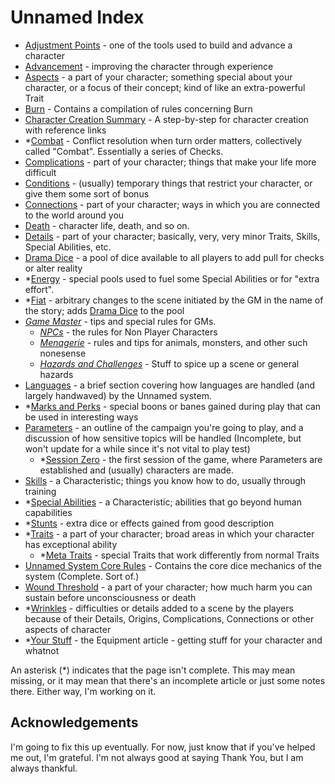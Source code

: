 # Unnamed Index

- [Adjustment Points](AdjustmentPoints.md) - one of the tools used to build and advance a character
- [Advancement](Advancement.md) - improving the character through experience
- [Aspects](Aspects.md) - a part of your character; something special about your character, or a focus of their concept; kind of like an extra-powerful Trait
- [Burn](Burn.md) - Contains a compilation of rules concerning Burn
- [Character Creation Summary](CCSummary.md) - A step-by-step for character creation with reference links
- *[Combat](Combat.md) - Conflict resolution when turn order matters, collectively called "Combat". Essentially a series of Checks.
- [Complications](Complications.md) - part of your character; things that make your life more difficult
- [Conditions](Conditions.md) - (usually) temporary things that restrict your character, or give them some sort of bonus
- [Connections](Connections.md) - part of your character; ways in which you are connected to the world around you
- [Death](Death.md) - character life, death, and so on.
- [Details](Details.md) - part of your character; basically, very, very minor Traits, Skills, Special Abilities, etc.
- [Drama Dice](DramaDice.md) - a pool of dice available to all players to add pull for checks or alter reality
- *[Energy](Energy.md) - special pools used to fuel some Special Abilities or for "extra effort".
- *[Fiat](Fiat.md) - arbitrary changes to the scene initiated by the GM in the name of the story; adds [Drama Dice](DramaDice.md) to the pool
- *[Game Master](GM.md)* - tips and special rules for GMs.
  - *[NPCs](NPCs.md)* - the rules for Non Player Characters
  - *[Menagerie](Menagerie.md)* - rules and tips for animals, monsters, and other such nonesense
  - *[Hazards and Challenges](HazardsChallenges.md)* - Stuff to spice up a scene or general hazards
- [Languages](Languages.md) - a brief section covering how languages are handled (and largely handwaved) by the Unnamed system.
- *[Marks and Perks](MarksPerks.md) - special boons or banes gained during play that can be used in interesting ways
- [Parameters](Parameters.md) - an outline of the campaign you're going to play, and a discussion of how sensitive topics will be handled (Incomplete, but won't update for a while since it's not vital to play test)
  - *[Session Zero](SessionZero.md) - the first session of the game, where Parameters are established and (usually) characters are made.
- [Skills](Skills.md) - a Characteristic; things you know how to do, usually through training
- *[Special Abilities](SpecialAbilities.md) - a Characteristic; abilities that go beyond human capabilities
- *[Stunts](Stunts.md) - extra dice or effects gained from good description
- *[Traits](Traits.md) - a part of your character; broad areas in which your character has exceptional ability
  - *[Meta Traits](MetaTraits.md) - special Traits that work differently from normal Traits
- [Unnamed System Core Rules](HBCore.md) - Contains the core dice mechanics of the system (Complete. Sort of.)
- [Wound Threshold](WoundThreshold.md) - a part of your character; how much harm you can sustain before unconsciousness or death
- *[Wrinkles](Wrinkles.md) - difficulties or details added to a scene by the players because of their Details, Origins, Complications, Connections or other aspects of character
- *[Your Stuff](YourStuff.md) - the Equipment article - getting stuff for your character and whatnot

An asterisk (*) indicates that the page isn't complete. This may mean missing, or it may mean that there's an incomplete article or just some notes there. Either way, I'm working on it.

## Acknowledgements

I'm going to fix this up eventually. For now, just know that if you've helped me out, I'm grateful. I'm not always good at saying Thank You, but I am always thankful.
